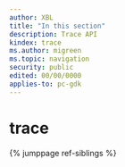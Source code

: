 ```yaml
---
author: XBL
title: "In this section"
description: Trace API
kindex: trace
ms.author: migreen
ms.topic: navigation
security: public
edited: 00/00/0000
applies-to: pc-gdk
---
```


# trace  



{% jumppage ref-siblings %}


